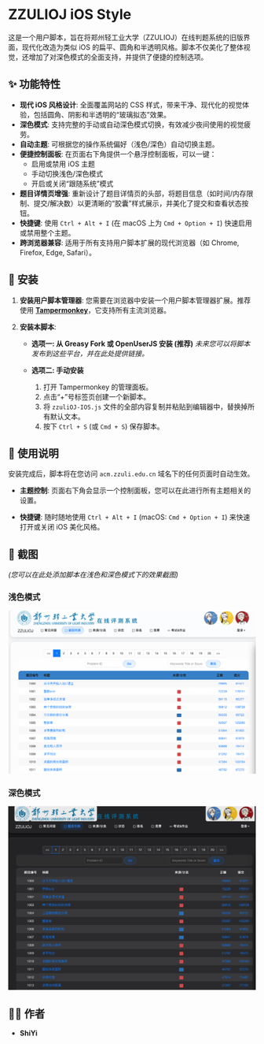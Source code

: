 # ZZULIOJ iOS Style

这是一个用户脚本，旨在将郑州轻工业大学（ZZULIOJ）在线判题系统的旧版界面，现代化改造为类似 iOS 的扁平、圆角和半透明风格。脚本不仅美化了整体视觉，还增加了对深色模式的全面支持，并提供了便捷的控制选项。

## ✨ 功能特性

- **现代 iOS 风格设计**: 全面覆盖网站的 CSS 样式，带来干净、现代化的视觉体验，包括圆角、阴影和半透明的“玻璃拟态”效果。
- **深色模式**: 支持完整的手动或自动深色模式切换，有效减少夜间使用的视觉疲劳。
- **自动主题**: 可根据您的操作系统偏好（浅色/深色）自动切换主题。
- **便捷控制面板**: 在页面右下角提供一个悬浮控制面板，可以一键：
    - 启用或禁用 iOS 主题
    - 手动切换浅色/深色模式
    - 开启或关闭“跟随系统”模式
- **题目详情页增强**: 重新设计了题目详情页的头部，将题目信息（如时间/内存限制、提交/解决数）以更清晰的“胶囊”样式展示，并美化了提交和查看状态按钮。
- **快捷键**: 使用 `Ctrl + Alt + I` (在 macOS 上为 `Cmd + Option + I`) 快速启用或禁用整个主题。
- **跨浏览器兼容**: 适用于所有支持用户脚本扩展的现代浏览器（如 Chrome, Firefox, Edge, Safari）。

## 🚀 安装

1.  **安装用户脚本管理器**:
    您需要在浏览器中安装一个用户脚本管理器扩展。推荐使用 [**Tampermonkey**](https://www.tampermonkey.net/)，它支持所有主流浏览器。

2.  **安装本脚本**:
    - **选项一: 从 Greasy Fork 或 OpenUserJS 安装 (推荐)**
      *未来您可以将脚本发布到这些平台，并在此处提供链接。*

    - **选项二: 手动安装**
      1.  打开 Tampermonkey 的管理面板。
      2.  点击“+”号标签页创建一个新脚本。
      3.  将 `zzuliOJ-IOS.js` 文件的全部内容复制并粘贴到编辑器中，替换掉所有默认文本。
      4.  按下 `Ctrl + S` (或 `Cmd + S`) 保存脚本。

## 📖 使用说明

安装完成后，脚本将在您访问 `acm.zzuli.edu.cn` 域名下的任何页面时自动生效。

- **主题控制**:
  页面右下角会显示一个控制面板，您可以在此进行所有主题相关的设置。

- **快捷键**:
  随时随地使用 `Ctrl + Alt + I` (macOS: `Cmd + Option + I`) 来快速打开或关闭 iOS 美化风格。

## 📸 截图

*(您可以在此处添加脚本在浅色和深色模式下的效果截图)*

### 浅色模式
![img.png](img.png)

### 深色模式
![img_1.png](img_1.png)


## 👨‍💻 作者

- **ShiYi**


